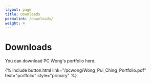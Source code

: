 ```yaml
---
layout: page
title: Downloads
permalink: /downloads/
weight: 4
---
```


# **Downloads**

You can download PC Wong's portfolio here.

<div class="text-center"> 
  {% include button.html link="/pcwong/Wong_Pui_Ching_Portfolio.pdf" 
  text="portfolio" style="primary" %}
</div>
